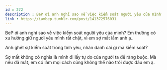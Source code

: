 ```yaml
---
id : 272
description : BeP ơi anh nghĩ sao về việc kiểm soát người yêu của mình? Em thường có xu hướng giữ người yêu mình rất chặt, vì em sợ mất lắm anh ạ..
link : https://iambep.tumblr.com/post/141372576031
---
```


BeP ơi anh nghĩ sao về việc kiểm soát người yêu của mình? Em thường có xu
hướng giữ người yêu mình rất chặt, vì em sợ mất lắm anh ạ..

Anh ghét sự kiểm soát trong tình yêu, nhân danh cái gì mà kiểm soát?

Sợ mất không có nghĩa là mình đi lấy tự do của người ta để ràng buộc. Mà
nếu đã mất, em có làm mọi cách cũng không thể nào trói được đâu em ạ.